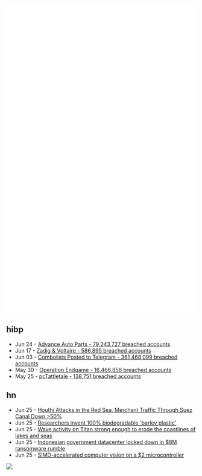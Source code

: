 ![Metrics](https://raw.githubusercontent.com/phixion/phixion/master/metrics.svg)

## hibp

<!--
for https://github.com/phixion/phixion/blob/main/.github/workflows/feeds.yml
-->
<!--START_SECTION:haveibeenpwnd-->
- Jun 24 - [Advance Auto Parts - 79,243,727 breached accounts](https://haveibeenpwned.com/PwnedWebsites#AdvanceAutoParts)
- Jun 17 - [Zadig & Voltaire - 586,895 breached accounts](https://haveibeenpwned.com/PwnedWebsites#ZadigVoltaire)
- Jun 03 - [Combolists Posted to Telegram - 361,468,099 breached accounts](https://haveibeenpwned.com/PwnedWebsites#TelegramCombolists)
- May 30 - [Operation Endgame - 16,466,858 breached accounts](https://haveibeenpwned.com/PwnedWebsites#OperationEndgame)
- May 25 - [pcTattletale - 138,751 breached accounts](https://haveibeenpwned.com/PwnedWebsites#pcTattletale)
<!--END_SECTION:haveibeenpwnd-->

## hn

<!--
for https://github.com/phixion/phixion/blob/main/.github/workflows/feeds.yml
-->
<!--START_SECTION:hn-->
- Jun 25 - [Houthi Attacks in the Red Sea, Merchant Traffic Through Suez Canal Down >50%](https://news.usni.org/2024/06/20/houthi-attacks-causing-more-damage-in-the-red-sea-merchant-traffic-through-suez-canal-down-more-than-50)
- Jun 25 - [Researchers invent 100% biodegradable 'barley plastic'](https://phys.org/news/2024-06-biodegradable-barley-plastic.html)
- Jun 25 - [Wave activity on Titan strong enough to erode the coastlines of lakes and seas](https://phys.org/news/2024-06-titan-strong-erode-coastlines-lakes.html)
- Jun 25 - [Indonesian government datacenter locked down in $8M ransomware rumble](https://www.theregister.com/2024/06/24/indonesia_datacenter_ransomware/)
- Jun 25 - [SIMD-accelerated computer vision on a $2 microcontroller](https://shraiwi.github.io/read.html?md=blog/simd-fast-esp32s3.md)
<!--END_SECTION:hn-->

<!--
for https://yhype.me
-->
![](https://hit.yhype.me/github/profile?user_id=13013670)
